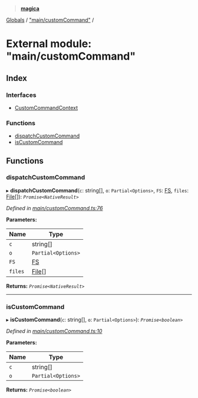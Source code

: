> **[magica](../README.md)**

[Globals](../README.md) / ["main/customCommand"](_main_customcommand_.md) /

# External module: "main/customCommand"

## Index

### Interfaces

* [CustomCommandContext](../interfaces/_main_customcommand_.customcommandcontext.md)

### Functions

* [dispatchCustomCommand](_main_customcommand_.md#dispatchcustomcommand)
* [isCustomCommand](_main_customcommand_.md#iscustomcommand)

## Functions

###  dispatchCustomCommand

▸ **dispatchCustomCommand**(`c`: string[], `o`: `Partial<Options>`, `FS`: [FS](../interfaces/_file_emscriptenfs_.fs.md), `files`: [File](../classes/_file_file_.file.md)[]): *`Promise<NativeResult>`*

*Defined in [main/customCommand.ts:76](https://github.com/cancerberoSgx/magica/blob/bfeda69/src/main/customCommand.ts#L76)*

**Parameters:**

Name | Type |
------ | ------ |
`c` | string[] |
`o` | `Partial<Options>` |
`FS` | [FS](../interfaces/_file_emscriptenfs_.fs.md) |
`files` | [File](../classes/_file_file_.file.md)[] |

**Returns:** *`Promise<NativeResult>`*

___

###  isCustomCommand

▸ **isCustomCommand**(`c`: string[], `o`: `Partial<Options>`): *`Promise<boolean>`*

*Defined in [main/customCommand.ts:10](https://github.com/cancerberoSgx/magica/blob/bfeda69/src/main/customCommand.ts#L10)*

**Parameters:**

Name | Type |
------ | ------ |
`c` | string[] |
`o` | `Partial<Options>` |

**Returns:** *`Promise<boolean>`*